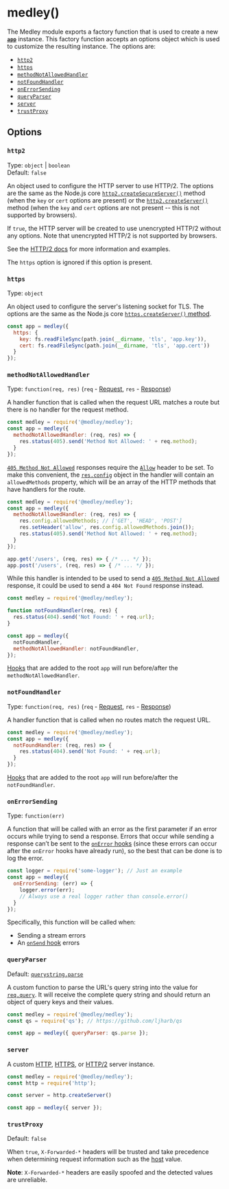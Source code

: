 # medley()

The Medley module exports a factory function that is used to create a new
[**`app`**](App.md) instance. This factory function accepts an options
object which is used to customize the resulting instance. The options are:

+ [`http2`](#http2)
+ [`https`](#https)
+ [`methodNotAllowedHandler`](#methodnotallowedhandler)
+ [`notFoundHandler`](#notfoundhandler)
+ [`onErrorSending`](#onerrorsending)
+ [`queryParser`](#queryparser)
+ [`server`](#server)
+ [`trustProxy`](#trustproxy)

## Options

### `http2`

Type: `object` | `boolean`<br>
Default: `false`

An object used to configure the HTTP server to use HTTP/2. The options are the
same as the Node.js core
[`http2.createSecureServer()`](https://nodejs.org/api/http2.html#http2_http2_createsecureserver_options_onrequesthandler)
method (when the `key` or `cert` options are present) or the
[`http2.createServer()`](https://nodejs.org/api/http2.html#http2_http2_createserver_options_onrequesthandler)
method (when the `key` and `cert` options are not present -- this is not supported by browsers).

If `true`, the HTTP server will be created to use unencrypted HTTP/2 without
any options. Note that unencrypted HTTP/2 is not supported by browsers.

See the [HTTP/2 docs](HTTP2.md) for more information and examples.

The `https` option is ignored if this option is present.

### `https`

Type: `object`

An object used to configure the server's listening socket for TLS. The options
are the same as the Node.js core
[`https.createServer()` method](https://nodejs.org/api/https.html#https_https_createserver_options_requestlistener).

```js
const app = medley({
  https: {
    key: fs.readFileSync(path.join(__dirname, 'tls', 'app.key')),
    cert: fs.readFileSync(path.join(__dirname, 'tls', 'app.cert'))
  }
});
```

### `methodNotAllowedHandler`

Type: `function(req, res)` (`req` - [Request](Request.md), `res` - [Response](Response.md))

A handler function that is called when the request URL matches a route but
there is no handler for the request method.

```js
const medley = require('@medley/medley');
const app = medley({
  methodNotAllowedHandler: (req, res) => {
    res.status(405).send('Method Not Allowed: ' + req.method);
  }
});
```

[`405 Method Not Allowed`](https://developer.mozilla.org/en-US/docs/Web/HTTP/Status/405)
responses require the [`Allow`](https://developer.mozilla.org/en-US/docs/Web/HTTP/Headers/Allow)
header to be set. To make this convenient, the [`res.config`](Response.md#resconfig)
object in the handler will contain an `allowedMethods` property, which will be an
array of the HTTP methods that have handlers for the route.

```js
const medley = require('@medley/medley');
const app = medley({
  methodNotAllowedHandler: (req, res) => {
    res.config.allowedMethods; // ['GET', 'HEAD', 'POST']
    res.setHeader('allow', res.config.allowedMethods.join());
    res.status(405).send('Method Not Allowed: ' + req.method);
  }
});

app.get('/users', (req, res) => { /* ... */ });
app.post('/users', (req, res) => { /* ... */ });
```

While this handler is intended to be used to send a [`405 Method Not Allowed`](https://developer.mozilla.org/en-US/docs/Web/HTTP/Status/405)
response, it could be used to send a `404 Not Found` response instead.

```js
const medley = require('@medley/medley');

function notFoundHandler(req, res) {
  res.status(404).send('Not Found: ' + req.url);
}

const app = medley({
  notFoundHandler,
  methodNotAllowedHandler: notFoundHandler,
});
```

[Hooks](Hooks.md) that are added to the root `app` will run before/after the `methodNotAllowedHandler`.

### `notFoundHandler`

Type: `function(req, res)` (`req` - [Request](Request.md), `res` - [Response](Response.md))

A handler function that is called when no routes match the request URL.

```js
const medley = require('@medley/medley');
const app = medley({
  notFoundHandler: (req, res) => {
    res.status(404).send('Not Found: ' + req.url);
  }
});
```

[Hooks](Hooks.md) that are added to the root `app` will run before/after the `notFoundHandler`.

### `onErrorSending`

Type: `function(err)`

A function that will be called with an error as the first parameter if an error occurs
while trying to send a response. Errors that occur while sending a response can’t be
sent to the [`onError` hooks](Hooks.md#onError-hook) (since these errors can occur
after the `onError` hooks have already run), so the best that can be done is to
log the error.

```js
const logger = require('some-logger'); // Just an example
const app = medley({
  onErrorSending: (err) => {
    logger.error(err);
    // Always use a real logger rather than console.error()
  }
});
```

Specifically, this function will be called when:

+ Sending a stream errors
+ An [`onSend` hook](Hooks.md#onSend-hook) errors

### `queryParser`

Default: [`querystring.parse`](https://nodejs.org/dist/latest/docs/api/querystring.html#querystring_querystring_parse_str_sep_eq_options)

A custom function to parse the URL's query string into the value for
[`req.query`](Request.md#reqquery). It will receive the complete query
string and should return an object of query keys and their values.

```js
const medley = require('@medley/medley');
const qs = require('qs'); // https://github.com/ljharb/qs

const app = medley({ queryParser: qs.parse });
```

### `server`

A custom [HTTP](https://nodejs.org/api/http.html#http_class_http_server),
[HTTPS](https://nodejs.org/api/https.html#https_class_https_server), or
[HTTP/2](https://nodejs.org/api/http2.html#http2_class_http2secureserver)
server instance.

```js
const medley = require('@medley/medley');
const http = require('http');

const server = http.createServer()

const app = medley({ server });
```

### `trustProxy`

Default: `false`

When `true`, `X-Forwarded-*` headers will be trusted and take precedence when
determining request information such as the [host](Request.md#reqhost) value.

**Note**: `X-Forwarded-*` headers are easily spoofed and the detected values are unreliable.
